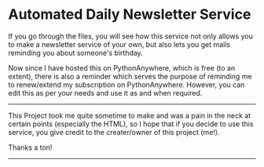 # Automated Daily Newsletter Service

If you go through the files, you will see how this service not only allows you to make a newsletter service of your own, but also lets you get mails reminding you about someone's birthday.

Now since I have hosted this on PythonAnywhere, which is free (to an extent), there is also a reminder which serves the purpose of reminding me to renew/extend my subscription on PythonAnywhere. However, you can edit this as per your needs and use it as and when required.

___

This Project took me quite sometime to make and was a pain in the neck at certain points (especially the HTML), so I hope that if you decide to use this service, you give credit to the creater/owner of this project (me!).

Thanks a ton!

---
